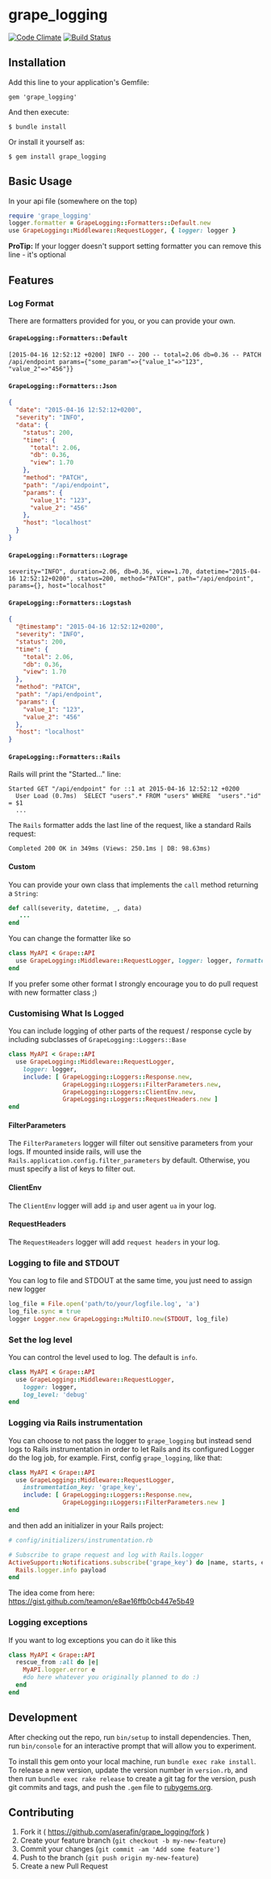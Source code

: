 # grape_logging

[![Code Climate](https://codeclimate.com/github/aserafin/grape_logging/badges/gpa.svg)](https://codeclimate.com/github/aserafin/grape_logging)
[![Build Status](https://travis-ci.org/aserafin/grape_logging.svg?branch=master)](https://travis-ci.org/aserafin/grape_logging)

## Installation

Add this line to your application's Gemfile:

    gem 'grape_logging'

And then execute:

    $ bundle install

Or install it yourself as:

    $ gem install grape_logging

## Basic Usage

In your api file (somewhere on the top)

```ruby
require 'grape_logging'
logger.formatter = GrapeLogging::Formatters::Default.new
use GrapeLogging::Middleware::RequestLogger, { logger: logger }
```

**ProTip:** If your logger doesn't support setting formatter you can remove this line - it's optional

## Features

### Log Format

There are formatters provided for you, or you can provide your own.

#### `GrapeLogging::Formatters::Default`

    [2015-04-16 12:52:12 +0200] INFO -- 200 -- total=2.06 db=0.36 -- PATCH /api/endpoint params={"some_param"=>{"value_1"=>"123", "value_2"=>"456"}}

#### `GrapeLogging::Formatters::Json`

```json
{
  "date": "2015-04-16 12:52:12+0200",
  "severity": "INFO",
  "data": {
    "status": 200,
    "time": {
      "total": 2.06,
      "db": 0.36,
      "view": 1.70
    },
    "method": "PATCH",
    "path": "/api/endpoint",
    "params": {
      "value_1": "123",
      "value_2": "456"
    },
    "host": "localhost"
  }
}
```

#### `GrapeLogging::Formatters::Lograge`

    severity="INFO", duration=2.06, db=0.36, view=1.70, datetime="2015-04-16 12:52:12+0200", status=200, method="PATCH", path="/api/endpoint", params={}, host="localhost"

#### `GrapeLogging::Formatters::Logstash`

```json
{
  "@timestamp": "2015-04-16 12:52:12+0200",
  "severity": "INFO",
  "status": 200,
  "time": {
    "total": 2.06,
    "db": 0.36,
    "view": 1.70
  },
  "method": "PATCH",
  "path": "/api/endpoint",
  "params": {
    "value_1": "123",
    "value_2": "456"
  },
  "host": "localhost"
}
```

#### `GrapeLogging::Formatters::Rails`

Rails will print the "Started..." line:

    Started GET "/api/endpoint" for ::1 at 2015-04-16 12:52:12 +0200
      User Load (0.7ms)  SELECT "users".* FROM "users" WHERE  "users"."id" = $1
      ...

The `Rails` formatter adds the last line of the request, like a standard Rails request:

    Completed 200 OK in 349ms (Views: 250.1ms | DB: 98.63ms)

#### Custom

You can provide your own class that implements the `call` method returning a `String`:

```ruby
def call(severity, datetime, _, data)
   ...
end
```

You can change the formatter like so
```ruby
class MyAPI < Grape::API
  use GrapeLogging::Middleware::RequestLogger, logger: logger, formatter: MyFormatter.new
end
```

If you prefer some other format I strongly encourage you to do pull request with new formatter class ;)

### Customising What Is Logged

You can include logging of other parts of the request / response cycle by including subclasses of `GrapeLogging::Loggers::Base`
```ruby
class MyAPI < Grape::API
  use GrapeLogging::Middleware::RequestLogger,
    logger: logger,
    include: [ GrapeLogging::Loggers::Response.new,
               GrapeLogging::Loggers::FilterParameters.new,
               GrapeLogging::Loggers::ClientEnv.new,
               GrapeLogging::Loggers::RequestHeaders.new ]
end
```

#### FilterParameters
The `FilterParameters` logger will filter out sensitive parameters from your logs. If mounted inside rails, will use the `Rails.application.config.filter_parameters` by default. Otherwise, you must specify a list of keys to filter out.

#### ClientEnv
The `ClientEnv` logger will add `ip` and user agent `ua` in your log.

#### RequestHeaders
The `RequestHeaders` logger will add `request headers` in your log.

### Logging to file and STDOUT

You can log to file and STDOUT at the same time, you just need to assign new logger
```ruby
log_file = File.open('path/to/your/logfile.log', 'a')
log_file.sync = true
logger Logger.new GrapeLogging::MultiIO.new(STDOUT, log_file)
```

### Set the log level

You can control the level used to log. The default is `info`.

```ruby
class MyAPI < Grape::API
  use GrapeLogging::Middleware::RequestLogger,
    logger: logger,
    log_level: 'debug'
end
```

### Logging via Rails instrumentation

You can choose to not pass the logger to ```grape_logging``` but instead send logs to Rails instrumentation in order to let Rails and its configured Logger do the log job, for example.
First, config ```grape_logging```, like that:
```ruby
class MyAPI < Grape::API
  use GrapeLogging::Middleware::RequestLogger,
    instrumentation_key: 'grape_key',
    include: [ GrapeLogging::Loggers::Response.new,
               GrapeLogging::Loggers::FilterParameters.new ]
end
```

and then add an initializer in your Rails project:
```ruby
# config/initializers/instrumentation.rb

# Subscribe to grape request and log with Rails.logger
ActiveSupport::Notifications.subscribe('grape_key') do |name, starts, ends, notification_id, payload|
  Rails.logger.info payload
end
```

The idea come from here: https://gist.github.com/teamon/e8ae16ffb0cb447e5b49

### Logging exceptions

If you want to log exceptions you can do it like this
```ruby
class MyAPI < Grape::API
  rescue_from :all do |e|
    MyAPI.logger.error e
    #do here whatever you originally planned to do :)
  end
end
```
## Development

After checking out the repo, run `bin/setup` to install dependencies. Then, run `bin/console` for an interactive prompt that will allow you to experiment.

To install this gem onto your local machine, run `bundle exec rake install`. To release a new version, update the version number in `version.rb`, and then run `bundle exec rake release` to create a git tag for the version, push git commits and tags, and push the `.gem` file to [rubygems.org](https://rubygems.org).

## Contributing

1. Fork it ( https://github.com/aserafin/grape_logging/fork )
2. Create your feature branch (`git checkout -b my-new-feature`)
3. Commit your changes (`git commit -am 'Add some feature'`)
4. Push to the branch (`git push origin my-new-feature`)
5. Create a new Pull Request
